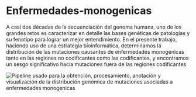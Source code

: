 # Enfermedades-monogenicas

A casi dos décadas de la secuenciación del genoma humana, uno de los grandes retos es caracterizar en detalle las bases genéticas de patologías y su fenotipo para lograr un mejor entendimiento. En el presente trabajo, haciendo uso de una estrategia bioinformática, determinamos la distribución de las mutaciones causantes de enfermedades monogénicas tanto en las regiones no codificantes como las codificantes, y encontramos un sesgo significativo hacia mutaciones fuera de las regiones codificantes

![Pipeline usado para la obtención, procesamiento, anotación y visualización de la distribución genómica de mutaciones asociadas a enfermedades monogenicas]()
